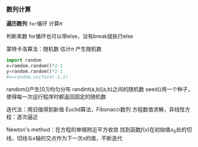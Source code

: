 ### 数列计算
**遍历数列**
`for`循环
计算$\pi$

判断素数
for循环也可以带else，没有break就执行else

蒙特卡洛算法：随机数
估计$\pi$
产生随机数
```python
import random
x=ramdom.random()*2-1
y=random.random()*2-1
#x=random.uniform(-1,1)
```
random()产生\[0,1)均匀分布
randint(a,b)\[a,b)之间的随机数
seed()用一个种子，使得每一次运行程序时都返回固定的随机数

迭代法：用旧值得到新值
Euclid算法，Fibonacci数列
方程数值求解，非线性方程：逐次逼近

Newton's method：在方程的单根附近平方收敛
找到函数$f(x)$在初始值$x_0$处的切线，切线与$x$轴的交点作为下一次$x$的值，不断迭代
